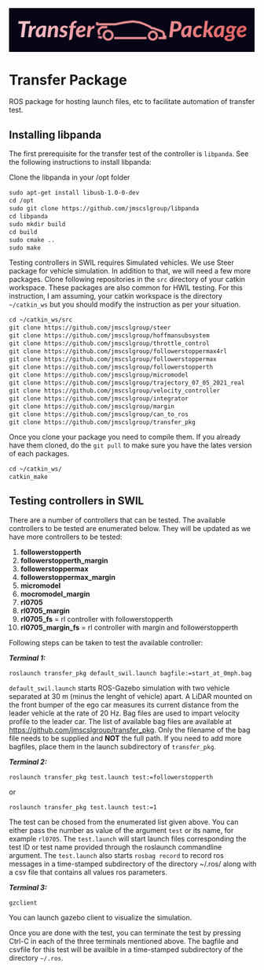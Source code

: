 <img src="https://raw.githubusercontent.com/jmscslgroup/transfer_pkg/main/assets/transfer_package.png" alt="Transfer Package" align="center" width=500/>

# Transfer Package

ROS package for hosting launch files, etc to facilitate automation of transfer test.


## Installing libpanda
The first prerequisite for the transfer test of the controller is `libpanda`. See the following instructions to install libpanda:

Clone the libpanda in your /opt folder
```
sudo apt-get install libusb-1.0-0-dev
cd /opt
sudo git clone https://github.com/jmscslgroup/libpanda
cd libpanda
sudo mkdir build
cd build
sudo cmake ..
sudo make

```

Testing controllers in SWIL requires Simulated vehicles. We use Steer package for vehicle simulation. In addition to that, we will need a few more packages.
Clone following repositories in the `src` directory of your catkin workspace. These packages are also common for HWIL testing. For this instruction, I am assuming, your catkin workspace is the directory `~/catkin_ws` but you should modify the instruction as per your situation.


```
cd ~/catkin_ws/src
git clone https://github.com/jmscslgroup/steer
git clone https://github.com/jmscslgroup/hoffmansubsystem
git clone https://github.com/jmscslgroup/throttle_control
git clone https://github.com/jmscslgroup/followerstoppermax4rl
git clone https://github.com/jmscslgroup/followerstoppermax
git clone https://github.com/jmscslgroup/followerstopperth
git clone https://github.com/jmscslgroup/micromodel
git clone https://github.com/jmscslgroup/trajectory_07_05_2021_real
git clone https://github.com/jmscslgroup/velocity_controller
git clone https://github.com/jmscslgroup/integrator
git clone https://github.com/jmscslgroup/margin
git clone https://github.com/jmscslgroup/can_to_ros
git clone https://github.com/jmscslgroup/transfer_pkg

```

Once you clone your package you need to compile them. If you already have them cloned, do the `git pull` to make sure you have the lates version of each packages.

```
cd ~/catkin_ws/
catkin_make
```


## Testing controllers in SWIL
There are a number of controllers that can be tested. The available controllers to be tested are enumerated below. They will be updated as we have more controllers to be tested:

1. **followerstopperth**
2. **followerstopperth_margin**
3. **followerstoppermax**
4. **followerstoppermax_margin**
5. **micromodel**
6. **mocromodel_margin**
7. **rl0705**
8. **rl0705_margin**
9. **rl0705_fs** = rl controller with followerstopperth
10. **rl0705_margin_fs** = rl controller with margin and followerstopperth


Following steps can be taken to test the available controller:

_**Terminal 1:**_
```
roslaunch transfer_pkg default_swil.launch bagfile:=start_at_0mph.bag
```
`default_swil.launch` starts ROS-Gazebo simulation with two vehicle separated at 30 m (minus the lenght of vehicle) apart. A LiDAR mounted on the front bumper of the ego car measures its current distance from the leader vehicle at the rate of 20 Hz. Bag files are used to impart velocity profile to the leader car. The list of available bag files are available at https://github.com/jmscslgroup/transfer_pkg. Only the filename of the bag file needs to be supplied and **NOT** the full path. If you need to add more bagfiles, place them in the launch subdirectory of `transfer_pkg`. 

_**Terminal 2:**_
```
roslaunch transfer_pkg test.launch test:=followerstopperth
```

or
 
```
roslaunch transfer_pkg test.launch test:=1
```

The test can be chosed from the enumerated list given above. You can either pass the number as value of the argument `test` or its name, for example `rl0705`. The `test.launch` will start launch files corresponding the test ID or test name provided through the roslaunch commandline argument. The `test.launch` also starts `rosbag record` to record ros messages in a time-stamped subdirectory of the directory ~/.ros/ along with a csv file that contains all values ros parameters. 

_**Terminal 3:**_
```
gzclient
```
You can launch gazebo client to visualize the simulation.


Once you are done with the test, you can terminate the test by pressing Ctrl-C in each of the three terminals mentioned above. The bagfile and csvfile for this test will be availble in a time-stamped subdirectory of the directory `~/.ros`.







